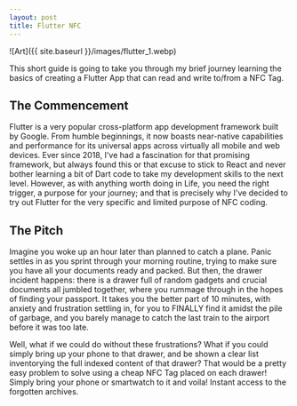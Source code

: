 ```yaml
---
layout: post
title: Flutter NFC
---
```


![Art]({{ site.baseurl }}/images/flutter_1.webp)

This short guide is going to take you through my brief journey learning the basics of creating a Flutter App that can read and write to/from a NFC Tag.

## The Commencement

Flutter is a very popular cross-platform app development framework built by Google. From humble beginnings, it now boasts near-native capabilities and performance for its universal apps across virtually all mobile and web devices. Ever since 2018, I've had a fascination for that promising framework, but always found this or that excuse to stick to React and never bother learning a bit of Dart code to take my development skills to the next level. 
However, as with anything worth doing in Life, you need the right trigger, a purpose for your journey; and that is precisely why I've decided to try out Flutter for the very specific and limited purpose of NFC coding.

## The Pitch

Imagine you woke up an hour later than planned to catch a plane. Panic settles in as you sprint through your morning routine, trying to make sure you have all your documents ready and packed. But then, the drawer incident happens: there is a drawer full of random gadgets and crucial documents all jumbled together, where you rummage through in the hopes of finding your passport. It takes you the better part of 10 minutes, with anxiety and frustration settling in, for you to FINALLY find it amidst the pile of garbage, and you barely manage to catch the last train to the airport before it was too late.

Well, what if we could do without these frustrations? What if you could simply bring up your phone to that drawer, and be shown a clear list inventorying the full indexed content of that drawer? That would be a pretty easy problem to solve using a cheap NFC Tag placed on each drawer! Simply bring your phone or smartwatch to it and voila! Instant access to the forgotten archives.
